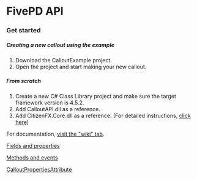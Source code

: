 # FivePD API

### Get started

##### Creating a new callout using the example
1. Download the CalloutExample project.
2. Open the project and start making your new callout.

##### From scratch
1. Create a new C# Class Library project and make sure the target framework version is 4.5.2.
2. Add CalloutAPI.dll as a reference.
3. Add CitizenFX.Core.dll as a reference.
(For detailed instructions, [click here](https://docs.fivem.net/docs/scripting-manual/runtimes/csharp/ "refer here"))

For documentation, [visit the "wiki" tab](https://github.com/KDani-99/FivePD-API/wiki).

[Fields and properties](https://github.com/KDani-99/FivePD-API/wiki/Fields-and-Properties)

[Methods and events](https://github.com/KDani-99/FivePD-API/wiki/Methods-and-Events)

[CalloutPropertiesAttribute](https://github.com/KDani-99/FivePD-API/wiki/CalloutPropertiesAttribute)

